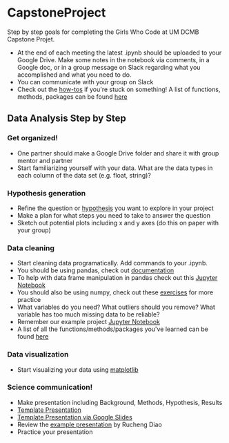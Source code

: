 # CapstoneProject
Step by step goals for completing the Girls Who Code at UM DCMB Capstone Projet.

- At the end of each meeting the latest .ipynb should be uploaded to your Google Drive. Make some notes in the notebook via  comments, in a Google doc, or in a group message on Slack regarding what you accomplished and what you need to do.
- You can communicate with your group on Slack
- Check out the [how-tos](/how-tos.md) if you're stuck on something! A list of functions, methods, packages can be found [here](https://docs.google.com/document/d/1kRYLVXATEQqqjyLVpLc1LIXsaxPoVe0vlP6qOxNvjR8/edit?usp=sharing)

## Data Analysis Step by Step

### Get organized!
- One partner should make a Google Drive folder and share it with group mentor and partner
- Start familiarizing yourself with your data. What are the data types in each column of the data set (e.g. float, string)?

### Hypothesis generation
- Refine the question or [hypothesis](https://www.sciencebuddies.org/blog/a-strong-hypothesis) you want to explore in your project  
- Make a plan for what steps you need to take to answer the question  
- Sketch out potential plots including x and y axes (do this on paper with your group)

### Data cleaning
- Start cleaning data programatically. Add commands to your .ipynb.
- You should be using pandas, check out [documentation](https://pandas.pydata.org/pandas-docs/stable/dsintro.html)
- To help with data frame manipulation in pandas check out this [Jupyter Notebook](https://nbviewer.jupyter.org/github/groverpr/learn_python_libraries/blob/master/pandas/pandas_cheatsheet.ipynb)
- You should also be using numpy, check out these [exercises](https://www.machinelearningplus.com/101-numpy-exercises-python/) for more practice
- What variables do you need? What outliers should you remove? What variable has too much missing data to be reliable?
- Remember our example project [Jupyter Notebook](20171202-gwc_exampleProject_movieLikes.ipynb)
- A list of all the functions/methods/packages you've learned can be found [here](https://docs.google.com/document/d/1kRYLVXATEQqqjyLVpLc1LIXsaxPoVe0vlP6qOxNvjR8/edit?usp=sharing)
  
### Data visualization
- Start visualizing your data using [matplotlib](https://matplotlib.org/tutorials/introductory/pyplot.html#sphx-glr-tutorials-introductory-pyplot-py)

### Science communication!	
- Make presentation including Background, Methods, Hypothesis, Results
- [Template Presentation](GWC_presentation_template.pptx)
- [Template Presentation via Google Slides](https://docs.google.com/presentation/d/18edFFZwETAB0TBxWg5-FhOL_oaJyFv0c-HON1H1jRgk/edit?usp=sharing)
- Review the [example presentation](project_example.pdf) by Rucheng Diao 
- Practice your presentation

